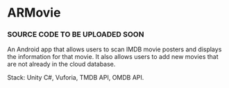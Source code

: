 # ARMovie

### SOURCE CODE TO BE UPLOADED SOON

An Android app that allows users to scan IMDB movie posters and displays the information for that movie. It also allows users to add new movies that are not already in the cloud database.

Stack: Unity C#, Vuforia, TMDB API, OMDB API. 
